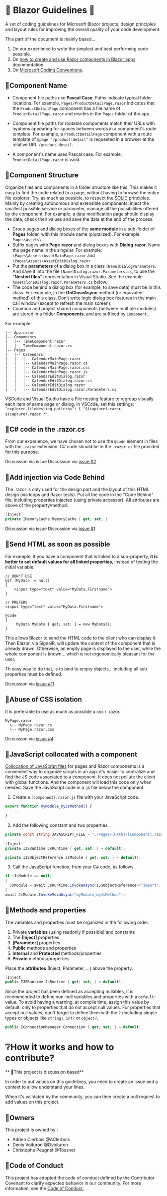 # 📄 Blazor Guidelines 📄

A set of coding guidelines for Microsoft Blazor projects, design principles and layout rules for improving the overall quality of your code development.

This part of the document is mainly based...

1.	On our experience to write the simplest and best performing code possible.
2.	On [how to create and use Razor components in Blazor apps](https://docs.microsoft.com/en-us/aspnet/core/blazor/components) documentation.
3.	On [Microsoft Coding Conventions](https://docs.microsoft.com/en-us/dotnet/csharp/fundamentals/coding-style/coding-conventions).

## 🔸Component Name

- Component file paths use **Pascal Case**. Paths indicate typical folder locations. For example, `Pages/ProductDetailPage.razor` indicates that the `ProductDetailPage` component has a file name of `ProductDetailPage.razor` and resides in the `Pages` folder of the app.

- Component file paths for routable components match their URLs with hyphens appearing for spaces between words in a component's route template. For example, a `ProductDetailPage` component with a route template of `@page "/product-detail"` is requested in a browser at the relative URL `/product-detail`.

- A component's name uses Pascal case. For example, `ProductDetailPage.razor` is valid.

## 🔸Component Structure

Organize files and components in a folder structure like this. This makes it easy to find the code related to a page, without having to browse the entire file explorer. Try, as much as possible, to respect the [SOLID](https://en.wikipedia.org/wiki/SOLID) principles. Mainly by creating autonomous and extensible components: inject the smallest possible service or parameter, manage all the possibilities offered by the component. For example, a data modification page should display the data, check their values and save the data at the end of the process.

- Group pages and dialog boxes of the **same module** in a sub-folder of **Pages** folder, with this module name (pluralized). For example: `Pages\Assets\`.
- Suffix pages with **Page.razor** and dialog boxes with **Dialog.razor**. Name the page name in the singular. For example: `\Pages\Assets\AssetMainPage.razor` and `\Pages\Assets\AssetEditDialog.razor`.
- Put the **parameters** of a dialog box in a class `[Name]DialogParameters`.
And save it into the file `[Name]Dialog.razor.Parameters.cs`, to use the "**Nested files**" representation in Visual Studio. See the example `AssetCloneDialog.razor.Parameters.cs` below.
- The code behind a dialog box (for example, to save data) must be in this class. For example, in the **OnCloseAsync** method (or equivalent method) of this class. Don’t write logic dialog box features in the main call window (except to refresh the main screen).
- Common and project shared components (between multiple modules) are stored in a folder **Components**, and are suffixed by `Component`.

For example:
```
|-- App.razor
|-- Components
|   |-- TimeComponent.razor
|   |-- TimeComponent.razor.cs
|-- Pages
|   |-- Calendars
|   |   |-- CalendarMainPage.razor
|   |   |-- CalendarMainPage.razor.cs
|   |   |-- CalendarMainPage.razor.css
|   |   |-- CalendarMainPage.razor.js
|   |   |-- CalendarEditDialog.razor
|   |   |-- CalendarEditDialog.razor.cs
|   |   |-- CalendarEditDialog.razor
|   |   |-- CalendarEditDialog.razor.Parameters.cs
```

VSCode and Visual Studio have a File nesting feature to regroup visually each item of same page or dialog. In VSCode, set this settings: `"explorer.fileNesting.patterns": { "$(capture).razor, $(capture).razor.*"`.


## 🔸C# code in the .razor.cs

From our experience, we have chosen not to use the ```@code``` element in files with the ```.razor``` extension. 
C# code should be in the ```.razor.cs``` file provided for this purpose.

Discussion via issue Discussion via [issue #2](https://github.com/Apps72/BlazorGuidelines/issues/2)

## 🔸Add injection via Code Behind

The .razor is only used for the design part and the layout of this HTML design (via loops and Razor tests).
Put all the code in the "Code Behind" file, including properties injected (using private accessor). 
All attributes are above of the property/method.

```csharp
[Inject]
private IMemoryCache MemoryCache { get; set; }
```

Discussion via issue Discussion via [issue #1](https://github.com/Apps72/BlazorGuidelines/issues/1)

## 🔸Send HTML as soon as possible

For example, if you have a component that is linked to a sub-property, **it is better to set default values for all linked properties**, instead of testing the initial variable. 

```razor
// DON'T USE
@if (MyData != null)
{
    <input type="text" value="MyData.Firstname">
}
```

```razor
// PREFERS
<input type="text" value="MyData.Firstname">

@code 
{
     MyData MyData { get; set; } = new MyData();
}
```

This allows Blazor to send the HTML code to the client who can display it. 
Then Blazor, via SignalR, will update the content of the component that is already drawn.
Otherwise, an empty page is displayed to the user, while the whole component is known... 
which is not ergonomically pleasant for the user.

Th easy way to do that, is to bind to empty objects... including all sub properties must be defined.

Discussion via [issue #11](https://github.com/Apps72/BlazorGuidelines/issues/11)

## 🔸Abuse of CSS isolation

It is preferable to use as much as possible a css / .razor.

```
MyPage.razor
  \-- MyPage.razor.cs
  \-- MyPage.razor.css
```

Discussion via [issue #4](https://github.com/Apps72/BlazorGuidelines/issues/4)

## 🔸JavaScript collocated with a component

[Collocation of JavaScript files](https://docs.microsoft.com/en-us/aspnet/core/blazor/javascript-interoperability/?view=aspnetcore-6.0#load-a-script-from-an-external-javascript-file-js-collocated-with-a-component) for pages and Razor components is a convenient way to organize scripts in an app: it's easier to centralize and find the JS code associated to a component. It does not pollute the client with global functions. And the component will load this code only when needed.
Save the JavaScript code in a .js file below the component.

1.	Create a `[Component].razor.js` file with your JavaScript code.

```javascript
export function myModule_myJsMethod() {
    ...
}
```

2.	Add the following constant and two properties.

```csharp
private const string JAVASCRIPT_FILE = "./Pages/[Path]/[Component].razor.js";
		  
[Inject]
private IJSRuntime JsRuntime { get; set; } = default!;

private IJSObjectReference JsModule { get; set; } = default!;
```

3.	Call the JavaScript function, from your C# code, as follows.

```csharp
if (JsModule == null)
{
  JsModule = await JsRuntime.InvokeAsync<IJSObjectReference>("import", JAVASCRIPT_FILE);
}
await JsModule.InvokeVoidAsync("myModule_myJsMethod");
```

## 🔸Methods and properties

The variables and properties must be organized in the following order.

1.	Private **variables** (using readonly if possible) and constants
2.	The **[Inject]** properties
3.	**[Parameter]** properties
4.	**Public** methods and properties
5.	**Internal** and **Protected** methods/properties
6.	**Private** methods/properties

Place the **attributes** (Inject, Parameter, …) above the property.
```csharp
[Inject]
public IJSRuntime JsRuntime { get; set; } = default!;
```

Since the project has been defined as accepting nullables, it is recommended to define non-null variables and properties with a `default!` value. To avoid having a warning, at compile time, assign this value by default, only to properties that do not accept null values. For properties that accept null values, don't forget to define them with the `?` (including simple types or objects like `string?`, `int?` or `object?`.
```csharp
public IConnectionManager Connection { get; set; } = default!;
```




# ❔How it works and how to contribute?

** 🔹This project is discussion based**

In order to put values on this guidelines, you need to create an issue and a context to allow understand your lines. 

When it's validated by the community, you can then create a pull request to add values on this project.

## 🔹Owners

This project is owned by : 

* Adrien Clerbois @AClerbois
* Denis Voituron @Dvoituron
* Christophe Peugnet @Tossnet

## 🔹Code of Conduct
This project has adopted the code of conduct defined by the Contributor Covenant to clarify expected behavior in our community. For more information, see the [Code of Conduct.](https://github.com/Apps72/BlazorGuidelines/blob/main/CODE_OF_CONDUCT.md)
